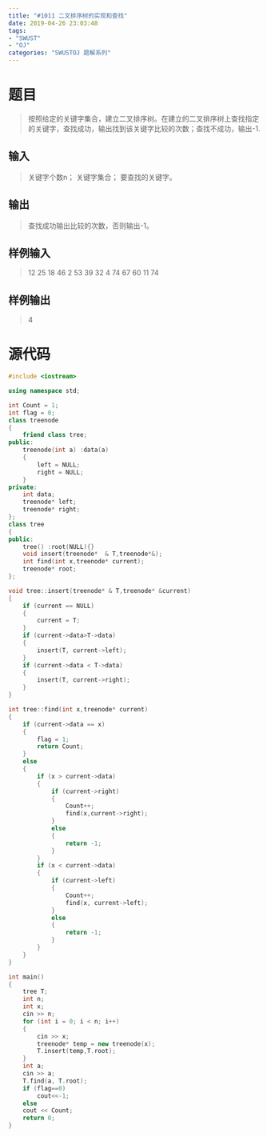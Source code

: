 ```yaml
---
title: "#1011 二叉排序树的实现和查找"
date: 2019-04-26 23:03:48
tags:
- "SWUST"
- "OJ"
categories: "SWUSTOJ 题解系列"
---
```


# 题目

> 按照给定的关键字集合，建立二叉排序树。在建立的二叉排序树上查找指定的关键字，查找成功，输出找到该关键字比较的次数；查找不成功，输出-1.

<!-- more -->

## 输入

> 关键字个数n； 
关键字集合； 
要查找的关键字。

## 输出

> 查找成功输出比较的次数，否则输出-1。

## 样例输入

> 12
25 18 46 2 53 39 32 4 74 67 60 11
74

## 样例输出

> 4

# 源代码

```cpp
#include <iostream>

using namespace std;

int Count = 1;
int flag = 0;
class treenode
{
	friend class tree;
public:
	treenode(int a) :data(a)
	{
		left = NULL;
		right = NULL;
	}
private:
	int data;
	treenode* left;
	treenode* right;
};
class tree
{
public:
	tree() :root(NULL){}
	void insert(treenode*  & T,treenode*&);
	int find(int x,treenode* current);
	treenode* root;
};

void tree::insert(treenode* & T,treenode* &current)
{
	if (current == NULL)
	{
		current = T;
	}
	if (current->data>T->data)
	{
		insert(T, current->left);
	}
	if (current->data < T->data)
	{
		insert(T, current->right);
	}
}

int tree::find(int x,treenode* current)
{
	if (current->data == x)
	{
		flag = 1;
		return Count;
	}
	else
	{
		if (x > current->data)
		{
			if (current->right)
			{
				Count++;
				find(x,current->right);
			}
			else
			{
				return -1;
			}
		}
		if (x < current->data)
		{
			if (current->left)
			{
				Count++;
				find(x, current->left);
			}
			else
			{
				return -1;
			}
		}
	}
}

int main()
{
	tree T;
	int n;
	int x;
	cin >> n;
	for (int i = 0; i < n; i++)
	{
		cin >> x; 
		treenode* temp = new treenode(x);
		T.insert(temp,T.root);
	}
	int a;
	cin >> a;
	T.find(a, T.root);
	if (flag==0)
		cout<<-1;
	else
	cout << Count;
	return 0;
}
```
